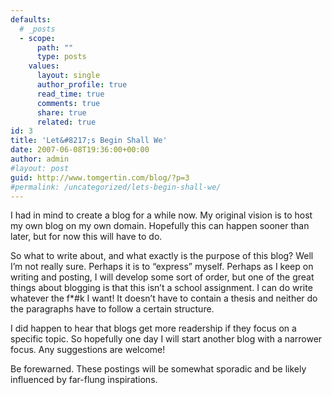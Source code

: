 ```yaml
---
defaults:
  # _posts
  - scope:
      path: ""
      type: posts
    values:
      layout: single
      author_profile: true
      read_time: true
      comments: true
      share: true
      related: true
id: 3
title: 'Let&#8217;s Begin Shall We'
date: 2007-06-08T19:36:00+00:00
author: admin
#layout: post
guid: http://www.tomgertin.com/blog/?p=3
#permalink: /uncategorized/lets-begin-shall-we/
---
```

I had in mind to create a blog for a while now. My original vision is to host my own blog on my own domain. Hopefully this can happen sooner than later, but for now this will have to do.

So what to write about, and what exactly is the purpose of this blog? Well I&#8217;m not really sure. Perhaps it is to &#8220;express&#8221; myself. Perhaps as I keep on writing and posting, I will develop some sort of order, but one of the great things about blogging is that this isn&#8217;t a school assignment. I can do write whatever the f*#k I want! It doesn&#8217;t have to contain a thesis and neither do the paragraphs have to follow a certain structure.

I did happen to hear that blogs get more readership if they focus on a specific topic. So hopefully one day I will start another blog with a narrower focus. Any suggestions are welcome!

Be forewarned. These postings will be somewhat sporadic and be likely influenced by far-flung inspirations.
